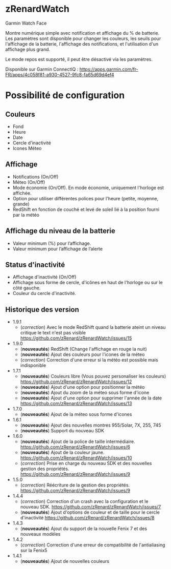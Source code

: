 # zRenardWatch
Garmin Watch Face

Montre numérique simple avec notification et affichage du % de batterie.
Les paramètres sont disponible pour changer les couleurs, les seuils pour l'affichage de la batterie, l'affichage des notifications, et l'utilisation d'un affichage plus grand.

Le mode repos est supporté, il peut être désactivé via les paramètres.

Disponible sur Garmin ConnectIQ : https://apps.garmin.com/fr-FR/apps/4c058f81-a930-4527-9fc8-fa65d69d4ef4

# Possibilité de configuration

## Couleurs
* Fond
* Heure
* Date
* Cercle d'inactivité
* Icones Méteo

## Affichage
* Notifications (On/Off)
* Méteo (On/Off)
* Mode économie (On/Off). En mode économie, uniquement l'horloge  est affichée.
* Option pour utiliser différentes polices pour l'heure (petite, moyenne, grande)
* RedShift en fonction de couché et levé de soleil lié à la position fourni par la météo

## Affichage du niveau de la batterie
* Valeur minimum (%) pour l’affichage.
* Valeur minimum pour l’affichage de l’alerte

## Status d'inactivité
* Affichage d'inactivité (On/Off)
* Affichage sous forme de cercle, d'icônes en haut de l'horloge ou sur le côté gauche.
* Couleur du cercle d'inactivité.

## Historique des version
* 1.9.1
	* (*correction*) Avec le mode RedShift quand la batterie ateint un niveau critique le text n'est pas visible https://github.com/zRenard/zRenardWatch/issues/15
* 1.9.0
	* (**nouveautés**) RedShift (Change l'affichage en rouge la nuit)
	* (**nouveautés**) Ajout des couleurs pour l'icones de la méteo
	* (*correction*) Correction d'une erreur si la météo est possible mais indisponible
* 1.7.1
	* (**nouveautés**) Couleurs libre (Vous pouvez personaliser les couleurs)  https://github.com/zRenard/zRenardWatch/issues/12
	* (**nouveautés**) Ajout d'une option pour positionner la météo
	* (**nouveautés**) Ajout du zoom de la méteo sous forme d'icone
	* (**nouveautés**) Ajout d'une option pour supprimer l'année de la date https://github.com/zRenard/zRenardWatch/issues/13
* 1.7.0
	* (**nouveautés**) Ajout de la méteo sous forme d'icones
* 1.6.1
	* (**nouveautés**) Ajout des nouvelles montres 955/Solar, 7X, 255, 745
	* (**nouveautés**) Support du nouveau SDK
* 1.6.0
	* (**nouveautés**) Ajout de la police de taille intermédiaire. https://github.com/zRenard/zRenardWatch/issues/6
	* (**nouveautés**) Ajout de la couleur jaune. https://github.com/zRenard/zRenardWatch/issues/10
	* (*correction*) Prise en charge du nouveau SDK et des nouvelles gestion des propriétés. https://github.com/zRenard/zRenardWatch/issues/9
* 1.5.0
	* (*correction*) Réécriture de la gestion des propriétés. https://github.com/zRenard/zRenardWatch/issues/9
* 1.4.4
     * (*correction*) Correction d'un crash avec la configuration et le nouveau SDK. https://github.com/zRenard/zRenardWatch/issues/7
     * (**nouveautés**) Ajout d'options de couleur et de taille pour le cercle d'inactivité https://github.com/zRenard/zRenardWatch/issues/8
* 1.4.3
	- (**nouveautés**) Ajout du support de la nouvelle Fenix 7 et des nouveaux modèles
* 1.4.2
     - (*correction*) Correction d'une erreur de compatibilité de l'antialiasing sur la Fenix5
* 1.4.1
     - (**nouveautés**) Ajout de nouvelles couleurs